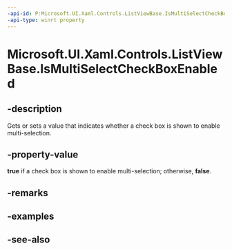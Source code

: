 ```yaml
---
-api-id: P:Microsoft.UI.Xaml.Controls.ListViewBase.IsMultiSelectCheckBoxEnabled
-api-type: winrt property
---
```


<!-- Property syntax
public bool IsMultiSelectCheckBoxEnabled { get;  set; }
-->

# Microsoft.UI.Xaml.Controls.ListViewBase.IsMultiSelectCheckBoxEnabled

## -description
Gets or sets a value that indicates whether a check box is shown to enable multi-selection.

## -property-value
**true** if a check box is shown to enable multi-selection; otherwise, **false**.

## -remarks

## -examples

## -see-also
